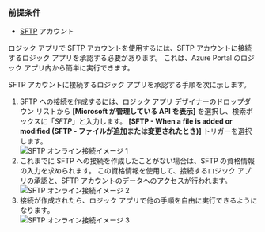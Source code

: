 ### <a name="prerequisites"></a>前提条件
* [SFTP](https://en.wikipedia.org/wiki/SSH_File_Transfer_Protocol) アカウント  

ロジック アプリで SFTP アカウントを使用するには、SFTP アカウントに接続するロジック アプリを承認する必要があります。 これは、Azure Portal のロジック アプリ内から簡単に実行できます。  

SFTP アカウントに接続するロジック アプリを承認する手順を次に示します。  

1. SFTP への接続を作成するには、ロジック アプリ デザイナーのドロップダウン リストから **[Microsoft が管理している API を表示]** を選択し、検索ボックスに「*SFTP*」と入力します。 **[SFTP - When a file is added or modified (SFTP - ファイルが追加または変更されたとき)]** トリガーを選択します。  
   ![SFTP オンライン接続イメージ 1](./media/connectors-create-api-sftp/sftp-1.png)  
2. これまでに SFTP への接続を作成したことがない場合は、SFTP の資格情報の入力を求められます。 この資格情報を使用して、接続するロジック アプリの承認と、SFTP アカウントのデータへのアクセスが行われます。  
   ![SFTP オンライン接続イメージ 2](./media/connectors-create-api-sftp/sftp-2.png)  
3. 接続が作成されたら、ロジック アプリで他の手順を自由に実行できるようになります。   
   ![SFTP オンライン接続イメージ 3](./media/connectors-create-api-sftp/sftp-3.png) 

